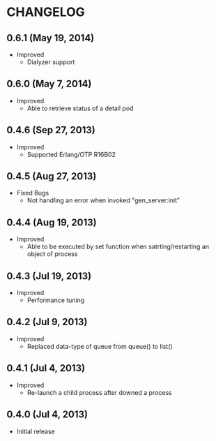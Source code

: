 # CHANGELOG

## 0.6.1 (May 19, 2014)

* Improved
    * Dialyzer support


## 0.6.0 (May 7, 2014)

* Improved
    * Able to retrieve status of a detail pod


## 0.4.6 (Sep 27, 2013)

* Improved
    * Supported Erlang/OTP R16B02


## 0.4.5 (Aug 27, 2013)

* Fixed Bugs
    * Not handling an error when invoked "gen_server:init"


## 0.4.4 (Aug 19, 2013)

* Improved
    * Able to be executed by set function when satrting/restarting an object of process


## 0.4.3 (Jul 19, 2013)

* Improved
    * Performance tuning


## 0.4.2 (Jul 9, 2013)

* Improved
    * Replaced data-type of queue from queue() to list()


## 0.4.1  (Jul 4, 2013)

* Improved
    * Re-launch a child process after downed a process


## 0.4.0  (Jul 4, 2013)

* Initial release

